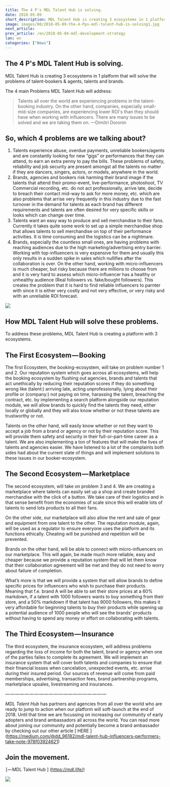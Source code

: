 ```yaml
---
title: The 4 P's MDL Talent Hub is solving.
date: 2018-05-09
short_description: MDL Talent Hub is creating 3 ecosystems in 1 platform that will solve the problems of talent-bookers & agents, talents and brands.
image: images/80/2018-05-09-the-4-Pps-mdl-talent-hub-is-solving1.jpg
next_article:
prev_article: /en/2018-05-04-mdl-development-strategy
lan: en
categories: ["News"]
---
```




## The 4 P's MDL Talent Hub is solving.

MDL Talent Hub is creating 3 ecosystems in 1 platform that will solve the problems of talent-bookers & agents, talents and brands.

The 4 main Problems MDL Talent Hub will address:




>Talents all over the world are experiencing problems in the talent-booking industry. On the other hand, companies, especially small-mid-size companies, are experiencing lower ROI's than they should have when working with influencers. There are many issues to be solved and we are taking them on. —Dimitri Doronin


## So, which 4 problems are we talking about?

1. Talents experience abuse, overdue payments, unreliable bookers/agents and are constantly looking for new “gigs” or performances that they can attend, to earn an extra penny to pay the bills. These problems of safety, reliability and job security are present amongst all the talents no matter if they are dancers, singers, actors, or models, anywhere in the world.
2. Brands, agencies and bookers risk harming their brand image if the talents that attend their promo-event, live-performance, photoshoot, TV Commercial recording, etc. do not act professionally, arrive late, decide to breach their contact mid-way to ask for more money, etc. which are also problems that arrise very frequently in this industry due to the fast turnover in the demand for talents as each brand has different requirements and talents are often desired for very specific skills or looks 
which can change over time.
3. Talents want an easy way to produce and sell merchandise to their fans. Currently it takes quite some work to set up a simple merchandise shop that allows talents to sell merchandise on top of their performance activities. It is time consuming and the logistics can be a nightmare.
4. Brands, especially the countless small ones, are having problems with reaching audiences due to the high marketing/advertising entry barrier. Working with top-influencers is very expensive for them and usually this only results in a sudden spike in sales which nullifies after the collaboration is over. On the other hand, working with micro-influencers is much cheaper, but risky because there are millions to choose from and it is very hard to assess which micro-influencer has a healthy or unhealthy audience (Real followers vs. fake/bought followers). This creates the problem that it is hard to find reliable influencers to parnter with since it is either very costly and not very effective, or very risky and with an unreliable ROI forecast.

![](/images/80/2018-05-09-the-4-Pps-mdl-talent-hub-is-solving2.jpg)

## How MDL Talent Hub will solve these problems.

To address these problems, MDL Talent Hub is creating a platform with 3 ecosystems.

## The First Ecosystem — Booking

The first Ecosystem, the booking-ecosystem, will take on problem number 1 and 2. Our reputation system which goes across all ecosystems, will help the booking ecosystem by flushing out agencies, brands and talents that act unethically by reducing their reputation scores if they do something wrong like (talent:) arriving late, acting unprofessionally, lying about their profile or (company:) not paying on time, harassing the talent, breaching the contract, etc. by implementing a search platform alongside our reputation module, we will allow brands to quickly find the talents they need, either locally or globally and they will also know whether or not these talents are trustworthy or not.

Talents on the other hand, will easily know whether or not they want to accept a job from a brand or agency or not by their reputation score. This will provide them safety and security in their full-or-part-time career as a talent. We are also implementing a ton of features that will make the lives of talents and agencies easier. We have listened to a lot of the complaints both sides had about the current state of things and will implement solutions to these issues in our booker-ecosystem.

## The Second Ecosystem — Marketplace

The second ecosystem, will take on problem 3 and 4. We are creating a marketplace where talents can easily set up a shop and create branded merchandise with the click of a button. We take care of their logistics and in that sense benefit from the economies of scale since this will enable lots of talents to send lots products to all their fans.

On the other side, our marketplace will also allow the rent and sale of gear and equipment from one talent to the other. The reputation module, again, will be used as a regulator to ensure everyone uses the platform and its functions ethically. Cheating will be punished and repetition will be prevented.

Brands on the other hand, will be able to connect with micro-influencers on our marketplace. This will again, be made much more reliable, easy and cheaper because we provide a reputation system that will let them know that their collaboration agreement will be met and they do not need to worry about failure of completion.

What’s more is that we will provide a system that will allow brands to define specific prices for influencers who wish to purchase their products. Meaning that f.e. brand A will be able to set their store prices at a 60% markdown, if a talent with 1000 followers wants to buy something from their store, and a 50% markdown if that talent has 9000 followers, this makes it very affordable for beginning talents to buy their products while opening up a potential audience of 1000 people who will see the brands’ products without having to spend any money or effort on collaborating with talents.

## The Third Ecosystem — Insurance

The third ecosystem, the insurance ecosystem, will address problems regarding the loss of income for both the talent, brand or agency when one of the parties failes to complete its agreement. We will implement an insurance system that will cover both talents and companies to ensure that their financial losses when cancelation, unexpected events, etc. arrise during their insured period. Our sources of revenue will come from paid memberships, advertising, transaction fees, brand partnership programs, marketplace upsales, livestreaming and insurances.

— — — — — — — — — — — — — — — — — — — — —

*MDL Talent Hub* has partners and agencies from all over the world who are ready to jump to action when our platform will soft-launch at the end of 2018. Until that time we are focussing on increasing our community of early adopters and brand ambassadors all across the world. You can read more about joining our community and potentially become a brand ambassador by checking out our other article [ HERE ] (https://medium.com/@dd_96182/mdl-talent-hub-influencers-performers-take-note-978f03924621)

## Join the movement.

 [— MDL Talent Hub ] (https://mdl.life/)

![](/images/80/2018-05-09-the-4-Pps-mdl-talent-hub-is-solving3.png)
